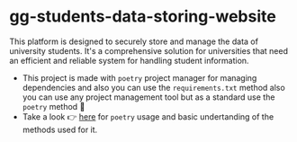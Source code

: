 # gg-students-data-storing-website
This platform is designed to securely store and manage the data of university students. It's a comprehensive solution for universities that need an efficient and reliable system for handling student information.

* This project is made with ``` poetry ``` project manager for managing dependencies and also you can use the ``` requirements.txt ``` method also you can use any project management tool but as a standard use the ``` poetry ``` method 🙏
* Take a look 👉 [here](https://earthly.dev/blog/python-poetry/#:~:text=You%20can%20use%20the%20add,but%20also%20updates%20the%20poetry.) for ``` poetry ``` usage and basic undertanding of the methods used for it.